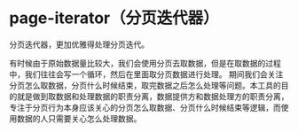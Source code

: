 # page-iterator（分页迭代器）

分页迭代器，更加优雅得处理分页迭代。


有时候由于原始数据量比较大，我们会使用分页去取数据，但是在取数据的过程中，我们往往会写一个循环，然后在里面取分页数据进行处理。
期间我们会关注分页怎么取数据，分页什么时候结束，取完数据之后怎么处理等问题。本工具的目的就是做到取数据和处理数据的职责分离，数据提供方和数据处理方的职责分离，
专注于分页行为本身应该关心的分页怎么取数据、分页什么时候结束等逻辑，而使用数据的人只需要关心怎么处理数据。





